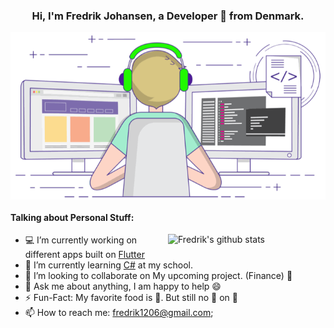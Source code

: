 
<!-- Banner -->
<h3 align="center">Hi, I'm Fredrik Johansen, a Developer 🚀 from Denmark.</h3>
<p align="center">
	<img align="center" src="https://github.com/fredrikj31/fredrikj31/blob/master/assets/coding.gif">
</p>

<!-- Talking about you -->
#### **Talking about Personal Stuff:**

<!-- Any image aligned to the right. Beware the width -->
<a href="https://github.com/fredrikj31">
    <img width="50%" align="right" alt="Fredrik's github stats" src="https://github-readme-stats.vercel.app/api?username=fredrikj31&show_icons=true&hide_border=true" />
  </a>

- 💻 I’m currently working on different apps built on [Flutter](https://flutter.dev/)
- 🌱 I’m currently learning [C#](https://reactjs.org/) at my school.
- 🤝 I’m looking to collaborate on My upcoming project. (Finance) 🤫
- 💬 Ask me about anything, I am happy to help 😄
- ⚡️ Fun-Fact: My favorite food is 🍔. But still no 🍍 on 🍕
- 📫 How to reach me: fredrik1206@gmail.com;
